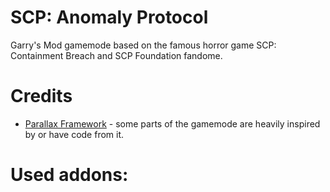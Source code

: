 # SCP: Anomaly Protocol

Garry's Mod gamemode based on the famous horror game SCP: Containment Breach and SCP Foundation fandome.

# Credits

- [Parallax Framework](https://github.com/Parallax-Framework) - some parts of the gamemode are heavily inspired by or have code from it.

# Used addons: